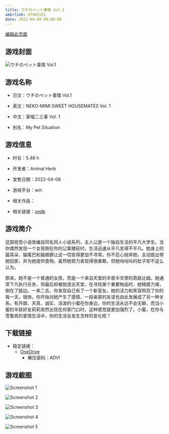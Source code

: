 ```yaml
---
title: ウチのペット事情 Vol.1
abbrlink: d7945531
date: 2022-04-08 00:00:00
---
```

[编辑此页面](https://github.com/ACG-3/ADV3-source/blob/main/source/_posts/games/%E3%82%A6%E3%83%81%E3%81%AE%E3%83%9A%E3%83%83%E3%83%88%E4%BA%8B%E6%83%85%20Vol.1.md)

## 游戏封面

![ウチのペット事情 Vol.1](https://pan.timero.xyz/onedrive/img_lib_001/%E3%82%A6%E3%83%81%E3%81%AE%E3%83%9A%E3%83%83%E3%83%88%E4%BA%8B%E6%83%85%20Vol.1_cover.avif)


## 游戏名称

- 日文：ウチのペット事情 Vol.1
- 英文：NEKO-MIMI SWEET HOUSEMATES Vol. 1
- 中文：家喵二三事 Vol. 1

- 别名：My Pet Situation


## 游戏信息

- 时长：5.48 h
- 开发者：Animal Herb
- 发售日期：2022-04-08
- 游戏平台：win
- 相关作品：

- 相关链接：[vndb](https://vndb.org/v34004)


## 游戏简介

这部视觉小说改编自同名同人小说系列，主人公是一个独自生活的平凡大学生。当你偶然发现一个女孩倒在你的公寓楼前时，生活迅速从平凡变得不平凡。她身上的猫耳朵、猫尾巴和猫翅膀让这一切变得更加不寻常。你不忍心抛弃她，主动提出带她回家，并为她提供食物。虽然她努力表现得很勇敢，但她咕咕叫的肚子却不这么认为。

原来，她不是一个普通的女孩，而是一个来自天堂的半兽半天使的奇路比姆。她通常下凡执行任务，但最后却被放逐出天堂，在寻找某个重要物品时，她精疲力竭，倒在了路边。一来二去，你发现自己有了一个新室友。她的活力和笑容照亮了你的每一天，很快，你开始对她产生了感情，一段亲密的友谊也由此发展成了另一种关系。有开朗、天真、诚实、活泼的小蜜在你身边，你的生活永远不会无聊，而当小蜜的半妖好友莉莉突然出现在你家门口时，这种感觉就更加强烈了。小蜜，在你与雪鲁宾的爱情生活中，你的生活会发生怎样的变化呢？




## 下载链接

- 稳定链接：
    - [OneDrive](https://pan.timero.xyz/onedrive/adv_lib_001/%E3%82%A6%E3%83%81%E3%81%AE%E3%83%9A%E3%83%83%E3%83%88%E4%BA%8B%E6%83%85%20Vol.1)
        - 解压密码：ADV!



## 游戏截图


![Screenshot 1](https://pan.timero.xyz/onedrive/img_lib_001/%E3%82%A6%E3%83%81%E3%81%AE%E3%83%9A%E3%83%83%E3%83%88%E4%BA%8B%E6%83%85%20Vol.1_Screenshot_1.avif)

![Screenshot 2](https://pan.timero.xyz/onedrive/img_lib_001/%E3%82%A6%E3%83%81%E3%81%AE%E3%83%9A%E3%83%83%E3%83%88%E4%BA%8B%E6%83%85%20Vol.1_Screenshot_2.avif)

![Screenshot 3](https://pan.timero.xyz/onedrive/img_lib_001/%E3%82%A6%E3%83%81%E3%81%AE%E3%83%9A%E3%83%83%E3%83%88%E4%BA%8B%E6%83%85%20Vol.1_Screenshot_3.avif)

![Screenshot 4](https://pan.timero.xyz/onedrive/img_lib_001/%E3%82%A6%E3%83%81%E3%81%AE%E3%83%9A%E3%83%83%E3%83%88%E4%BA%8B%E6%83%85%20Vol.1_Screenshot_4.avif)

![Screenshot 5](https://pan.timero.xyz/onedrive/img_lib_001/%E3%82%A6%E3%83%81%E3%81%AE%E3%83%9A%E3%83%83%E3%83%88%E4%BA%8B%E6%83%85%20Vol.1_Screenshot_5.avif)

